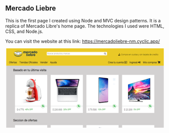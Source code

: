 
## Mercado Liebre 

This is the first page I created using Node and MVC design patterns. It is a replica of Mercado Libre's home page. The technologies I used were HTML, CSS, and Node.js.

 You can visit the website at this link: https://mercadoliebre-nm.cyclic.app/

<p align="center">
  <img height="250" src="./mercadoLiebre.PNG" />
</p>
